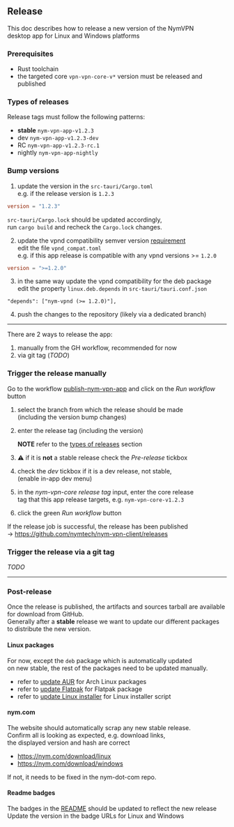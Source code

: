 ## Release

This doc describes how to release a new version of the NymVPN \
desktop app for Linux and Windows platforms

### Prerequisites

- Rust toolchain
- the targeted core `vpn-vpn-core-v*` version must be released
  and published

### Types of releases

Release tags must follow the following patterns:

- **stable** `nym-vpn-app-v1.2.3`
- dev `nym-vpn-app-v1.2.3-dev`
- RC `nym-vpn-app-v1.2.3-rc.1`
- nightly `nym-vpn-app-nightly`

### Bump versions

1. update the version in the `src-tauri/Cargo.toml` \
   e.g. if the release version is `1.2.3`

```toml
version = "1.2.3"
```

`src-tauri/Cargo.lock` should be updated accordingly, \
run `cargo build` and recheck the `Cargo.lock` changes.

2. update the vpnd compatibility semver version
   [requirement](https://docs.rs/semver/1.0.23/semver/struct.VersionReq.html) \
   edit the file `vpnd_compat.toml` \
   e.g. if this app release is compatible with any vpnd versions >= `1.2.0`

```toml
version = ">=1.2.0"
```

3. in the same way update the vpnd compatibility for the deb package \
   edit the property `linux.deb.depends` in `src-tauri/tauri.conf.json`

```
"depends": ["nym-vpnd (>= 1.2.0)"],
```

4. push the changes to the repository (likely via a dedicated
   branch)

---

There are 2 ways to release the app:

1. manually from the GH workflow, recommended for now
2. via git tag (_TODO_)

### Trigger the release manually

Go to the workflow
[publish-nym-vpn-app](https://github.com/nymtech/nym-vpn-client/actions/workflows/publish-nym-vpn-app.yml)
and click on the _Run workflow_ button

1. select the branch from which the release should be made \
   (including the version bump changes)

2. enter the release tag (including the version)

   **NOTE** refer to the [types of releases](#types-of-releases) section

3. :warning: if it is **not** a stable release check the _Pre-release_ tickbox

4. check the _dev_ tickbox if it is a dev release, not stable, \
   (enable in-app dev menu)

5. in the _nym-vpn-core release tag_ input, enter the core release \
   tag that this app release targets, e.g. `nym-vpn-core-v1.2.3`

6. click the green _Run workflow_ button

If the release job is successful, the release has been published \
-> https://github.com/nymtech/nym-vpn-client/releases

### Trigger the release via a git tag

_TODO_

---

### Post-release

Once the release is published, the artifacts and sources tarball are available \
for download from GitHub. \
Generally after a **stable** release we want to update our different packages \
to distribute the new version.

#### Linux packages

For now, except the `deb` package which is automatically updated \
on new stable, the rest of the packages need to be updated manually.

- refer to [update AUR](update_aur.md) for Arch Linux packages
- refer to [update Flatpak](update_flatpak.md) for Flatpak package
- refer to [update Linux installer](update_linux_installer.md) for Linux installer script

#### nym.com

The website should automatically scrap any new stable release. \
Confirm all is looking as expected, e.g. download links, \
the displayed version and hash are correct

- https://nym.com/download/linux
- https://nym.com/download/windows

If not, it needs to be fixed in the nym-dot-com repo.

#### Readme badges

The badges in the [README](../../README.md) should be updated to reflect the new release \
Update the version in the badge URLs for Linux and Windows
